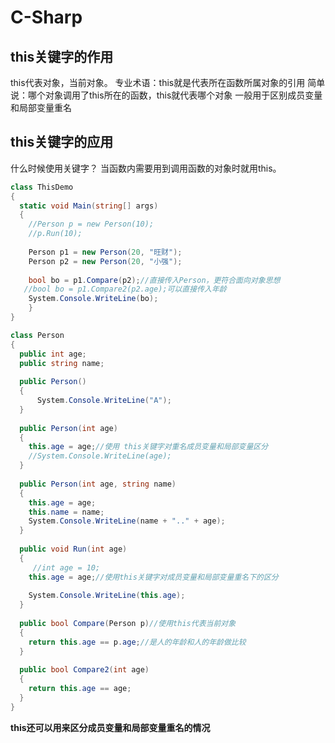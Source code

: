 # C-Sharp
## this关键字的作用
this代表对象，当前对象。
专业术语：this就是代表所在函数所属对象的引用
简单说：哪个对象调用了this所在的函数，this就代表哪个对象
一般用于区别成员变量和局部变量重名

## this关键字的应用
什么时候使用关键字？
当函数内需要用到调用函数的对象时就用this。
```c#
class ThisDemo
{
  static void Main(string[] args)
  {
    //Person p = new Person(10);
    //p.Run(10);
				
    Person p1 = new Person(20, "旺财");
    Person p2 = new Person(20, "小强");
				
    bool bo = p1.Compare(p2);//直接传入Person，更符合面向对象思想
   //bool bo = p1.Compare2(p2.age);可以直接传入年龄
    System.Console.WriteLine(bo);
    }
}

class Person
{
  public int age;
  public string name;
		
  public Person()
  {
      System.Console.WriteLine("A");
  }
		
  public Person(int age)
  {
    this.age = age;//使用 this关键字对重名成员变量和局部变量区分
    //System.Console.WriteLine(age);
  }
		
  public Person(int age, string name)
  {
    this.age = age;
    this.name = name;
    System.Console.WriteLine(name + ".." + age);
  }
		
  public void Run(int age)
  {
     //int age = 10;
    this.age = age;//使用this关键字对成员变量和局部变量重名下的区分
				
    System.Console.WriteLine(this.age);
  }
		
  public bool Compare(Person p)//使用this代表当前对象
  {
    return this.age == p.age;//是人的年龄和人的年龄做比较
  }
		
  public bool Compare2(int age)
  {
    return this.age == age;
  }
}
```
**this还可以用来区分成员变量和局部变量重名的情况**
